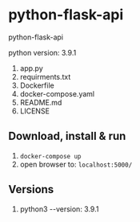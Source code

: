 # python-flask-api
python-flask-api

python version: 3.9.1 

1. app.py
2. requirments.txt
3. Dockerfile
4. docker-compose.yaml
5. README.md
6. LICENSE

## Download, install & run

1. ```docker-compose up```
2. open browser to: ```localhost:5000/```

## Versions

1. python3 --version: 3.9.1













